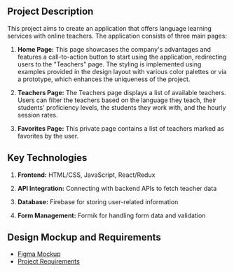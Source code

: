 ## Project Description

This project aims to create an application that offers language learning
services with online teachers. The application consists of three main pages:

1. **Home Page:** This page showcases the company's advantages and features a
   call-to-action button to start using the application, redirecting users to
   the "Teachers" page. The styling is implemented using examples provided in
   the design layout with various color palettes or via a prototype, which
   enhances the uniqueness of the project.

2. **Teachers Page:** The Teachers page displays a list of available teachers.
   Users can filter the teachers based on the language they teach, their
   students' proficiency levels, the students they work with, and the hourly
   session rates.

3. **Favorites Page:** This private page contains a list of teachers marked as
   favorites by the user.

## Key Technologies

1. **Frontend:** HTML/CSS, JavaScript, React/Redux

2. **API Integration:** Connecting with backend APIs to fetch teacher data

3. **Database:** Firebase for storing user-related information

4. **Form Management:** Formik for handling form data and validation

## Design Mockup and Requirements

- [Figma Mockup](https://www.figma.com/file/dewf5jVviSTuWMMyU3d8Mc/Пет-проєкт-для-КЦ?type=design&node-id=0-1&mode=design&t=jCmjSs9PeOjObYSc-0)
- [Project Requirements](https://docs.google.com/document/d/1ZB_MFgnnJj7t7OXtv5hESSwY6xRgVoACZKzgZczWc3Y/edit)
